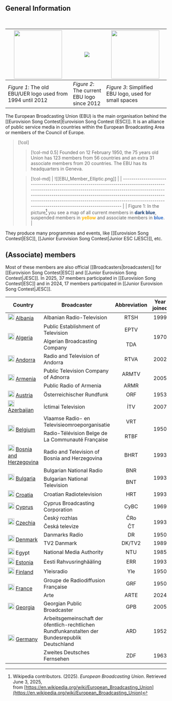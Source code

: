 ## General Information
<br>

| <div style="display: flex; justify-content: center; align-items: center; height: 150px;"> <img src="EBU_Logo.png" width="150"> | <div style="display: flex; justify-content: center; align-items: center; height: 150px;"> <img src="European_Broadcasting_Union_logo.png"> </div> | <div style="display: flex; justify-content: center; align-items: center; height: 150px;"> <img src="Alternative EBU Logo.jpg" width="150"> </div> |
| ------------------------------------------------------------------------------------------------------------------------------ | ------------------------------------------------------------------------------------------------------------------------------------------------- | ------------------------------------------------------------------------------------------------------------------------------------------------- |
| *Figure 1*: The old EBU/UER logo used from 1994 until 2012                                                                     | *Figure 2*: The current EBU logo since 2012                                                                                                       | *Figure 3*: Simplified EBU logo, used for small spaces                                                                                            |

The European Broadcasting Union (EBU) is the main organisation behind the [[Eurovision Song Contest|Eurovision Song Contest (ESC)]]. It is an alliance of public service media in countries within the European Broadcasting Area or members of the Council of Europe.
> [!col]
>> [!col-md 0.5]
>> Founded on 12 February 1950, the 75 years old Union has 123 members from 56 countries and an extra 31 associate members from 20 countries. The EBU has its headquarters in Geneva.
>
>> [!col-md]
>> | ![[EBU_Member_Elliptic.png]]                                                                                                                                                                                                                                                                                                          |
| ------------------------------------------------------------------------------------------------------------------------------------------------------------------------------------------------------------------------------------------------------------------------------------------------------------------------------------- |
| Figure 1: In the picture[^1] you see a map of all current members in <span style="font-weight:bold; color:rgb(33, 68, 120)">dark blue</span>, suspended members in <span style="font-weight:bold; color:rgb(255, 182, 0)">yellow</span> and associate members in <span style="font-weight:bold; color:rgb(55, 113, 200)">blue</span>. |

They produce many programmes and events, like [[Eurovision Song Contest|ESC]], [[Junior Eurovision Song Contest|Junior ESC (JESC)]], etc.

## (Associate) members

Most of these members are also official [[Broadcasters|broadcasters]] for  [[Eurovision Song Contest|ESC]] and [[Junior Eurovision Song Contest|JESC]]. In 2025, 37 members participated in [[Eurovision Song Contest|ESC]] and in 2024, 17 members participated in [[Junior Eurovision Song Contest|JESC]].

<table>
	<thead>
		<tr>
			<th style="text-align: center; width: 125px">Country</th>
			<th style="text-align: center;">Broadcaster</th>
			<th style="text-align: center; width: 100px">Abbreviation</th>
			<th style="text-align: center; width: 100px">Year joined</th>
		</tr>
	</thead>
	<tbody>
		<tr>
			<td><img src="al.png" width="20px"> <a href="Albania.md">Albania</a></td>
			<td>Albanian Radio-Television</td>
			<td style="text-align: center">RTSH</td>
			<td style="text-align: center">1999</td>
		</tr>
		<tr>
			<td rowspan="2" style="vertical-align: middle;"><img src="dz.png" width="20px"> <a href="Algeria.md">Algeria</a></td>
			<td>Public Establishment of Television</td>
			<td style="text-align: center">EPTV</td>
			<td rowspan="2" style="vertical-align: middle; text-align: center;">1970</td>
		</tr>
		<tr>
			<td>Algerian Broadcasting Company</td>
			<td style="text-align: center">TDA</td>
		</tr>
		<tr>
			<td><img src="ad.png" width="20px"> <a href="Andorra.md">Andorra</a></td>
			<td>Radio and Television of Andorra</td>
			<td style="text-align: center">RTVA</td>
			<td style="text-align: center">2002</td>
		</tr>
		<tr>
			<td rowspan="2" style="vertical-align: middle;"><img src="am.png" width="20px"> <a href="Armenia.md">Armenia</a></td>
			<td>Public Television Company of Adnorra</td>
			<td style="text-align: center">ARMTV</td>
			<td rowspan="2" style="vertical-align: middle; text-align: center;">2005</td>
		</tr>
		<tr>
			<td>Public Radio of Armenia</td>
			<td style="text-align: center">ARMR</td>
		</tr>
		<tr>
			<td><img src="at.png" width="20px"> <a href="Austria.md">Austria</a></td>
			<td>Österreichischer Rundfunk</td>
			<td style="text-align: center">ORF</td>
			<td style="text-align: center">1953</td>
		</tr>
		<tr>
			<td><img src="az.png" width="20px"> <a href="Azerbaijan.md">Azerbaijan</a></td>
			<td>İctimai Television</td>
			<td style="text-align: center">İTV</td>
			<td style="text-align: center">2007</td>
		</tr>
		<tr>
			<td rowspan="2" style="vertical-align: middle;"><img src="be.png" width="20px"> <a href="Belgium.md">Belgium</a></td>
			<td>Vlaamse Radio- en Televisieomroeporganisatie</td>
			<td style="text-align: center">VRT</td>
			<td rowspan="2" style="vertical-align: middle; text-align: center;">1950</td>
		</tr>
		<tr>
			<td>Radio-Télévision Belge de La Communauté Française</td>
			<td style="vertical-align: middle; text-align: center;">RTBF</td>
		</tr>
		<tr>
			<td><img src="ba.png" width="20px"> <a href="Bosnia and Herzegovina.md">Bosnia and Herzegovina</a></td>
			<td>Radio and Television of Bosnia and Herzegovina</td>
			<td style="vertical-align: middle; text-align: center">BHRT</td>
			<td style="vertical-align: middle; text-align: center">1993</td>
		</tr>
		<tr>
			<td rowspan="2" style="vertical-align: middle;"><img src="bg.png" width="20px"> <a href="Bulgaria.md">Bulgaria</a></td>
			<td>Bulgarian National Radio</td>
			<td style="text-align: center">BNR</td>
			<td rowspan="2" style="vertical-align: middle; text-align: center;">1993</td>
		</tr>
		<tr>
			<td>Bulgarian National Television</td>
			<td style="vertical-align: middle; text-align: center;">BNT</td>
		<tr>
			<td><img src="hr.png" width="20px"> <a href="Croatia.md">Croatia</a></td>
			<td>Croatian Radiotelevision</td>
			<td style="text-align: center">HRT</td>
			<td style="text-align: center">1993</td>
		</tr>
		<tr>
			<td><img src="cy.png" width="20px"> <a href="Cyprus.md">Cyprus</a></td>
			<td>Cyprus Broadcasting Corporation</td>
			<td style="text-align: center">CyBC</td>
			<td style="text-align: center">1969</td>
		</tr>
		<tr>
			<td rowspan="2" style="vertical-align: middle;"><img src="cz.png" width="20px"> <a href="Czechia.md">Czechia</a></td>
			<td>Český rozhlas</td>
			<td style="text-align: center">ČRo</td>
			<td rowspan="2" style="vertical-align: middle; text-align: center;">1993</td>
		</tr>
		<tr>
			<td>Česká televize</td>
			<td style="vertical-align: middle; text-align: center;">ČT</td>
		<tr>
		<tr>
			<td rowspan="2" style="vertical-align: middle;"><img src="dk.png" width="20px"> <a href="Denmark.md">Denmark</a></td>
			<td>Danmarks Radio</td>
			<td style="text-align: center">DR</td>
			<td style="vertical-align: middle; text-align: center;">1950</td>
		</tr>
		<tr>
			<td>TV2 Danmark</td>
			<td style="vertical-align: middle; text-align: center;">DK/TV2</td>
			<td style="vertical-align: middle; text-align: center;">1989</td>
		<tr>
		<tr>
			<td><img src="eg.png" width="20px"> Egypt</td>
			<td>National Media Authority</td>
			<td style="text-align: center">NTU</td>
			<td style="text-align: center">1985</td>
		</tr>
		<tr>
			<td><img src="ee.png" width="20px"> <a href="Estonia.md">Estonia</a></td>
			<td>Eesti Rahvusringhääling</td>
			<td style="text-align: center">ERR</td>
			<td style="text-align: center">1993</td>
		</tr>
		<tr>
			<td><img src="fi.png" width="20px"> <a href="Finland.md">Finland</a></td>
			<td>Yleisradio</td>
			<td style="text-align: center">Yle</td>
			<td style="text-align: center">1950</td>
		</tr>
		<tr>
			<td rowspan="2" style="vertical-align: middle;"><img src="fr.png" width="20px"> <a href="France.md">France</a></td>
			<td>Groupe de Radiodiffusion Française</td>
			<td style="text-align: center">GRF</td>
			<td style="vertical-align: middle; text-align: center;">1950</td>
		</tr>
		<tr>
			<td>Arte</td>
			<td style="vertical-align: middle; text-align: center;">ARTE</td>
			<td style="vertical-align: middle; text-align: center;">2024</td>
		</tr>
		<tr>
			<td><img src="ge.png" width="20px"> <a href="Georgia.md">Georgia</a></td>
			<td>Georgian Public Broadcaster</td>
			<td style="text-align: center">GPB</td>
			<td style="text-align: center">2005</td>
		</tr>
		<tr>
			<td rowspan="2" style="vertical-align: middle;"><img src="de.png" width="20px"> <a href="Germany.md">Germany</a></td>
			<td>Arbeitsgemeinschaft der öfentlich-rechtlichen Rundfunkanstalten der Bundesrepublik Deutschland</td>
			<td style="vertical-align: middle; text-align: center">ARD</td>
			<td style="vertical-align: middle; text-align: center">1952</td>
		</tr>
		<tr>
			<td>Zweites Deutsches Fernsehen</td>
			<td style="vertical-align: middle; text-align: center;">ZDF</td>
			<td style="vertical-align: middle; text-align: center;">1963</td>
		</tr>
	</tbody>	
</table>

[^1]: Wikipedia contributors. (2025). _European Broadcasting Union_. Retrieved June 3, 2025, from [https://en.wikipedia.org/wiki/European_Broadcasting_Union](https://en.wikipedia.org/wiki/European_Broadcasting_Union)

